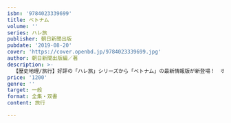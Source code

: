 ```yaml
---
isbn: '9784023339699'
title: ベトナム
volume: ''
series: ハレ旅
publisher: 朝日新聞出版
pubdate: '2019-08-20'
cover: 'https://cover.openbd.jp/9784023339699.jpg'
author: 朝日新聞出版編／著
description: >-
  【歴史地理/旅行】好評の「ハレ旅」シリーズから「ベトナム」の最新情報版が新登場！　ホーチミンはもちろん、いま人気上昇中のリゾート地・ダナン、世界遺産の街・ホイアン、古都・ハノイなど、ベトナムの人気観光エリアを全網羅。取り外せて持ち運びに便利な街歩き地図付き。
price: '1200'
genre: ''
target: 一般
format: 全集・双書
content: 旅行

---
```


